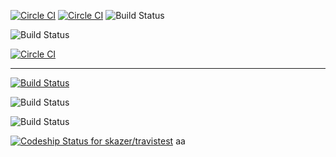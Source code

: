 [![Circle CI](https://circleci.com/gh/kurashicom/replenish/tree/development.png?style=badge)](https://circleci.com/gh/kurashicom/replenish/tree/development)
[![Circle CI](https://circleci.com/gh/kurashicom/replenish/tree/development.png?style=shield)](https://circleci.com/gh/kurashicom/replenish/tree/development)
![Build Status](https://circleci.com/gh/kurashicom/replenish.svg?style=shield&circle-token=:circle-token)

![Build Status](https://circleci.com/gh/skazer/travistest.svg?style=shield&circle-token=:circle-token)

[![Circle CI](https://circleci.com/gh/kurashicom/replenish.svg?style=shield)](https://circleci.com/gh/kurashicom/replenish)

---


[![Build Status](https://travis-ci.org/oliverlundquist/travistest.svg?branch=master)](https://travis-ci.org/oliverlundquist/travistest)

![Build Status](https://circleci.com/gh/skazer/travistest.png?circle-token=:circle-token)

![Build Status](https://circleci.com/gh/skazer/travistest.svg?style=shield&circle-token=:circle-token)




[ ![Codeship Status for skazer/travistest](https://codeship.io/projects/0ca2e800-2c00-0132-e8dc-32dfabfc244a/status)](https://codeship.io/projects/38727)
aa
